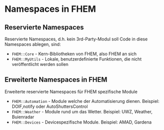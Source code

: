 # Namespaces in FHEM

## Reservierte Namespaces
Reservierte Namespaces, d.h. kein 3rd-Party-Modul soll Code in diese Namespaces ablegen, sind:
* `FHEM::Core` - Kern-Bibliotheken von FHEM, also FHEM an sich
* `FHEM::MyUtils` - Lokale, benutzerdefinierte Funktionen, die nicht veröffentlicht werden sollen


## Erweiterte Namespaces in FHEM
Erweiterte reservierte Namespaces für FHEM spezifische Module
* `FHEM::Automation` - Module welche der Automatisierung dienen. Beispiel: DOIF,notify oder AutoShuttersControl
* `FHEM::Weather` - Module rund um das Wetter. Beispiel: UWZ, Weather, Buienradar
* `FHEM::Devices` - Devicespezifische Module. Beispiel: AMAD, Gardena
